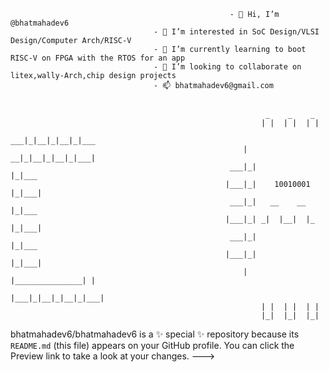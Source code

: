                                                      - 👋 Hi, I’m @bhatmahadev6
                                    - 👀 I’m interested in SoC Design/VLSI Design/Computer Arch/RISC-V
                                    - 🌱 I’m currently learning to boot RISC-V on FPGA with the RTOS for an app
                                    - 💞️ I’m looking to collaborate on litex,wally-Arch,chip design projects
                                    - 📫 bhatmahadev6@gmail.com

                                                        
                                                             _    _    _
                                                            | |  | |  | |
                                                         ___|_|__|_|__|_|___
                                                        | __|_|__|_|__|_|___| 
                                                     ___|_|               |_|___    
                                                    |___|_|    10010001   |_|___|
                                                     ___|_|   __    __    |_|___
                                                    |___|_| _|  |__|  |_  |_|___|
                                                     ___|_|               |_|___
                                                    |___|_|               |_|___|
                                                        | |_______________| |
                                                        |___|_|__|_|__|_|___|
                                                            | |  | |  | |
                                                            |_|  |_|  |_|







bhatmahadev6/bhatmahadev6 is a ✨ special ✨ repository because its `README.md` (this file) appears on your GitHub profile.
You can click the Preview link to take a look at your changes.
--->
